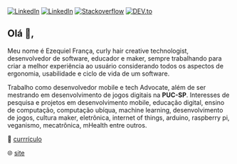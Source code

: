 
</div>
<a href="https://www.twitter.com/ezefranca" target="_blank"><img src="https://img.shields.io/badge/Twitter-%230077B5.svg?&style=flat-square&logo=twitter&logoColor=white" alt="LinkedIn"></a>
<a href="https://www.linkedin.com/in/ezefranca" target="_blank"><img src="https://img.shields.io/badge/LinkedIn-%230077B5.svg?&style=flat-square&logo=linkedin&logoColor=white" alt="LinkedIn"></a>
<a href="https://stackoverflow.com/users/2773779" target="_blank"><img src="https://img.shields.io/badge/-Stackoverflow-4CA143?style=flat-square&logo=Stackoverflow&logoColor=white" alt="Stackoverflow"></a>
<a href="https://dev.to/ezefranca" target="_blank"><img src="https://img.shields.io/badge/DEV-%230A0A0A.svg?&style=flat-square&logo=DEV.to&logoColor=white" alt="DEV.to"></a>
</div>

## Olá 👋, 

Meu nome é Ezequiel França, curly hair creative technologist, desenvolvedor de software, educador e maker, sempre trabalhando para criar a melhor experiência ao usuário considerando todos os aspectos de ergonomia, usabilidade e ciclo de vida de um software.  

Trabalho como desenvolvedor mobile e tech Advocate, além de ser mestrando em desenvolvimento de jogos digitais na **PUC-SP**. Interesses de pesquisa e projetos em desenvolvimento mobile, educação digital, ensino de computação, computação ubíqua, machine learning, desenvolvimento de jogos, cultura maker, eletrônica, internet of things, arduino, raspberry pi, veganismo, mecatrônica, mHealth entre outros.


📃 [currrículo](https://ezefranca.github.io/curriculo/) 

🌐 [site](https://ezequiel.app/)

